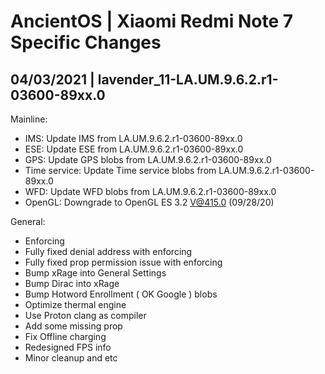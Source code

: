 # AncientOS | Xiaomi Redmi Note 7 Specific Changes
## 04/03/2021 | lavender_11-LA.UM.9.6.2.r1-03600-89xx.0
Mainline:
 - IMS: Update IMS from LA.UM.9.6.2.r1-03600-89xx.0
 - ESE: Update ESE from LA.UM.9.6.2.r1-03600-89xx.0
 - GPS: Update GPS blobs from LA.UM.9.6.2.r1-03600-89xx.0
 - Time service: Update Time service blobs from LA.UM.9.6.2.r1-03600-89xx.0
 - WFD: Update WFD blobs from LA.UM.9.6.2.r1-03600-89xx.0
 - OpenGL: Downgrade to OpenGL ES 3.2 V@415.0 (09/28/20) 

General:
 - Enforcing
 - Fully fixed denial address with enforcing
 - Fully fixed prop permission issue with enforcing
 - Bump xRage into General Settings
 - Bump Dirac into xRage
 - Bump Hotword Enrollment ( OK Google ) blobs
 - Optimize thermal engine
 - Use Proton clang as compiler
 - Add some missing prop
 - Fix Offline charging
 - Redesigned FPS info
 - Minor cleanup and etc
